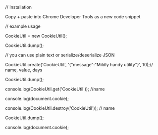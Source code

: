 // Installation

Copy + paste into Chrome Developer Tools as a new code snippet

// example usage

CookieUtil = new CookieUtil();

CookieUtil.dump();

// you can use plain text or serialize/deserialize JSON

CookieUtil.create('CookieUtil', '{"message":"Mildly handy utility"}', 10);// name, value, days

CookieUtil.dump();

console.log(CookieUtil.get('CookieUtil')); //name

console.log(document.cookie);

console.log(CookieUtil.destroy('CookieUtil')); // name

CookieUtil.dump();

console.log(document.cookie);
